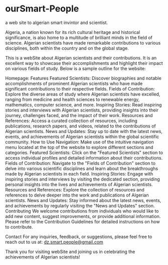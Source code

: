 # ourSmart-People
a web site to algerian smart invintor and scientist. 

Algeria, a nation known for its rich cultural heritage and historical significance, is also home to a multitude of brilliant minds in
the field of science. Algerian scientists have made remarkable contributions to various disciplines, both within the country and on the
global stage.

This is a webSite about Algerian scientists and their contributions. It is an excellent way to showcase their accomplishments and highlight their impact on various fields of study. Below is a sample outline for the website:

Homepage:
Features
Featured Scientists: Discover biographies and notable accomplishments of prominent Algerian scientists who have made significant contributions to their respective fields.
Fields of Contribution: Explore the diverse areas of study where Algerian scientists have excelled, ranging from medicine and health sciences to renewable energy, mathematics, computer science, and more.
Inspiring Stories: Read inspiring stories and interviews with Algerian scientists, providing insights into their journey, challenges faced, and the impact of their work.
Resources and References: Access a curated collection of resources, including publications, research papers, and videos, related to the contributions of Algerian scientists.
News and Updates: Stay up to date with the latest news, events, and achievements of Algerian scientists within the global scientific community.
How to Use
Navigation: Make use of the intuitive navigation menu located at the top of the website to explore different sections and categories.
Featured Scientists: Click on the "Featured Scientists" section to access individual profiles and detailed information about their contributions.
Fields of Contribution: Navigate to the "Fields of Contribution" section to delve into various scientific disciplines and learn about the breakthroughs made by Algerian scientists in each field.
Inspiring Stories: Engage with inspiring stories and interviews by visiting the dedicated section, providing personal insights into the lives and achievements of Algerian scientists.
Resources and References: Explore the collection of resources and references to delve deeper into the work and publications of Algerian scientists.
News and Updates: Stay informed about the latest news, events, and achievements by regularly visiting the "News and Updates" section.
Contributing
We welcome contributions from individuals who would like to add new content, suggest improvements, or provide additional information. Please refer to the Contribution Guidelines for detailed instructions on how to contribute.

Contact
For any inquiries, feedback, or suggestions, please feel free to reach out to us at: dz.smart.people@gmail.com

Thank you for visiting webSite and joining us in celebrating the achievements of Algerian scientists!








